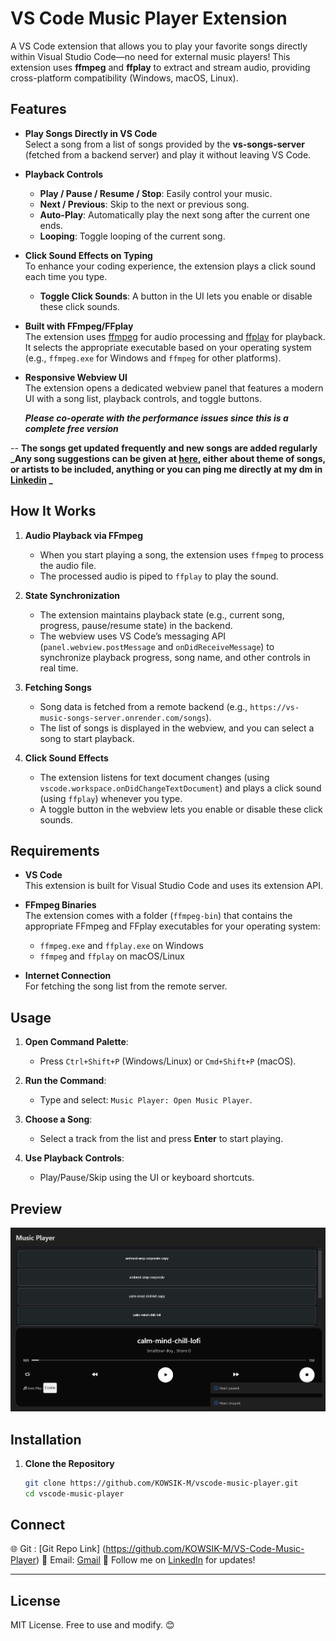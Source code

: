 # VS Code Music Player Extension

A VS Code extension that allows you to play your favorite songs directly within Visual Studio Code—no need for external music players! This extension uses **ffmpeg** and **ffplay** to extract and stream audio, providing cross-platform compatibility (Windows, macOS, Linux).

## Features

- **Play Songs Directly in VS Code**  
  Select a song from a list of songs provided by the **vs-songs-server** (fetched from a backend server) and play it without leaving VS Code.

- **Playback Controls**

  - **Play / Pause / Resume / Stop**: Easily control your music.
  - **Next / Previous**: Skip to the next or previous song.
  - **Auto-Play**: Automatically play the next song after the current one ends.
  - **Looping**: Toggle looping of the current song.

- **Click Sound Effects on Typing**  
  To enhance your coding experience, the extension plays a click sound each time you type.

  - **Toggle Click Sounds**: A button in the UI lets you enable or disable these click sounds.

- **Built with FFmpeg/FFplay**  
  The extension uses [ffmpeg](https://ffmpeg.org/) for audio processing and [ffplay](https://ffmpeg.org/ffplay.html) for playback. It selects the appropriate executable based on your operating system (e.g., `ffmpeg.exe` for Windows and `ffmpeg` for other platforms).

- **Responsive Webview UI**  
  The extension opens a dedicated webview panel that features a modern UI with a song list, playback controls, and toggle buttons.

  **_Please co-operate with the performance issues since this is a complete free version_**

-- **The songs get updated frequently and new songs are added regularly**
**_Any song suggestions can be given at [here](https://www.linkedin.com/posts/medam-kowsik-975479282_vscode-musicplayer-codingmusic-activity-7295497230860369921-802b?utm_source=share&utm_medium=member_desktop&rcm=ACoAAETEySkB47xfrFfYzMWVLNuNJCQSbve1COA), either about theme of songs, or artists to be included, anything or you can ping me directly at my dm in [Linkedin](https://www.linkedin.com/in/medam-kowsik-975479282/) _**

## How It Works

1. **Audio Playback via FFmpeg**

   - When you start playing a song, the extension uses `ffmpeg` to process the audio file.
   - The processed audio is piped to `ffplay` to play the sound.

2. **State Synchronization**

   - The extension maintains playback state (e.g., current song, progress, pause/resume state) in the backend.
   - The webview uses VS Code’s messaging API (`panel.webview.postMessage` and `onDidReceiveMessage`) to synchronize playback progress, song name, and other controls in real time.

3. **Fetching Songs**

   - Song data is fetched from a remote backend (e.g., `https://vs-music-songs-server.onrender.com/songs`).
   - The list of songs is displayed in the webview, and you can select a song to start playback.

4. **Click Sound Effects**
   - The extension listens for text document changes (using `vscode.workspace.onDidChangeTextDocument`) and plays a click sound (using `ffplay`) whenever you type.
   - A toggle button in the webview lets you enable or disable these click sounds.

## Requirements

- **VS Code**  
  This extension is built for Visual Studio Code and uses its extension API.

- **FFmpeg Binaries**  
  The extension comes with a folder (`ffmpeg-bin`) that contains the appropriate FFmpeg and FFplay executables for your operating system:

  - `ffmpeg.exe` and `ffplay.exe` on Windows
  - `ffmpeg` and `ffplay` on macOS/Linux

- **Internet Connection**  
  For fetching the song list from the remote server.

## Usage

1. **Open Command Palette**:

   - Press `Ctrl+Shift+P` (Windows/Linux) or `Cmd+Shift+P` (macOS).

2. **Run the Command**:

   - Type and select: `Music Player: Open Music Player`.

3. **Choose a Song**:

   - Select a track from the list and press **Enter** to start playing.

4. **Use Playback Controls**:
   - Play/Pause/Skip using the UI or keyboard shortcuts.

## **Preview**

![VS Music Player Preview](\vs-music-player\preview.png)

## Installation

1. **Clone the Repository**
   ```bash
   git clone https://github.com/KOWSIK-M/vscode-music-player.git
   cd vscode-music-player
   ```

## **Connect**

🌐 Git : [Git Repo Link] (https://github.com/KOWSIK-M/VS-Code-Music-Player)
💌 Email: [Gmail](2200030358cseh@gmail.com)
📱 Follow me on [LinkedIn](https://www.linkedin.com/in/medam-kowsik-975479282/) for updates!

---

## **License**

MIT License. Free to use and modify. 😊
